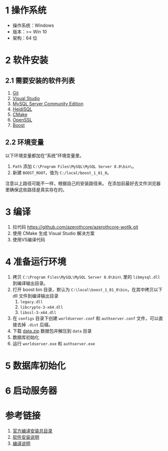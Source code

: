 
# 1 操作系统
* 操作系统：Windows
* 版本：>= Win 10
* 架构：64 位

# 2 软件安装

## 2.1 需要安装的软件列表
1. [Git](https://git-scm.com/download/win)
2. [Visual Studio](https://visualstudio.microsoft.com/downloads)
3. [MySQL Server Community Edition](https://dev.mysql.com/downloads/mysql/8.0.html)
4. [HeidiSQL](https://www.heidisql.com/download.php)
5. [CMake](https://cmake.org/download/)
6. [OpenSSL](http://www.slproweb.com/products/Win32OpenSSL.html)
7. [Boost](https://sourceforge.net/projects/boost/files/boost-binaries/1.81.0/boost_1_81_0-msvc-14.3-64.exe/download)

## 2.2 环境变量
以下环境变量都加在“系统”环境变量里。
1. `Path` 添加 `C:\Program Files\MySQL\MySQL Server 8.0\bin\`。
2. 新建 `BOOST_ROOT`，值为 `C:/local/boost_1_81_0`。

注意以上路径可能不一样，根据自己的安装路径来。
在添加前最好去文件浏览器里确保这些路径是真实存在的。

# 3 编译
1. 拉代码 https://github.com/azerothcore/azerothcore-wotlk.git
2. 使用 CMake 生成 Visual Studio 解决方案
3. 使用VS编译代码

# 4 准备运行环境
1. 拷贝 `C:\Program Files\MySQL\MySQL Server 8.0\bin\` 里的 `libmysql.dll` 到编译输出目录。
2. 打开 boost bin 目录，默认为 `C:\local\boost_1_81_0\bin`，在其中拷贝以下 dll 文件到编译输出目录
	1. `legacy.dll`
	2. `libcrypto-3-x64.dll`
	3. `libssl-3-x64.dll`
3. 在 `configs` 目录下创建 `worldserver.conf` 和 `authserver.conf` 文件，可以直接去掉 `.dist` 后缀。
4. 下载 [data.zip](https://github.com/wowgaming/client-data/releases/) 数据包并解压到 `data` 目录
4. 数据库初始化
5. 运行 `worldserver.exe` 和 `authserver.exe`

# 5 数据库初始化

# 6 启动服务器


# 参考链接
1. [官方编译安装总目录](https://www.azerothcore.org/wiki/installation#azerothcore-classic-setup)
2. [软件安装说明](https://www.azerothcore.org/wiki/windows-requirements)
3. [编译说明](https://www.azerothcore.org/wiki/windows-core-installation)
